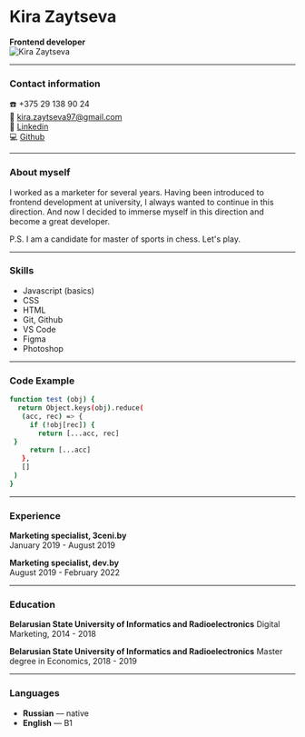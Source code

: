 # Kira Zaytseva

**Frontend developer**  
![Kira Zaytseva](https://i.imgur.com/YkZqDSh.jpg?2)

***

### Contact information

☎️  +375 29 138 90 24  
📧 kira.zaytseva97@gmail.com  
💬 [Linkedin](https://www.linkedin.com/in/kira-zaytseva/)  
💻 [Github](https://github.com/kira-zaytseva)

***

### About myself
I worked as a marketer for several years. Having been introduced to frontend development at university, I always wanted to continue in this direction. And now I decided to immerse myself in this direction and become a great developer. 

P.S. I am a candidate for master of sports in chess. Let's play.

***

### Skills
* Javascript (basics)
* CSS
* HTML
* Git, Github
* VS Code
* Figma
* Photoshop

***

### Code Example
```sh
function test (obj) {
  return Object.keys(obj).reduce(
   (acc, rec) => { 
     if (!obj[rec]) { 
       return [...acc, rec]
 }
     return [...acc]
   },
   []
 ) 
}
```

***

### Experience

**Marketing specialist, 3ceni.by**  
January 2019 - August 2019

**Marketing specialist, dev.by**  
August 2019 - February 2022

***

### Education

**Belarusian State University of Informatics and Radioelectronics**
Digital Marketing, 2014 - 2018

**Belarusian State University of Informatics and Radioelectronics**
Master degree in Economics, 2018 - 2019

***

### Languages
* **Russian** — native
* **English** — B1
